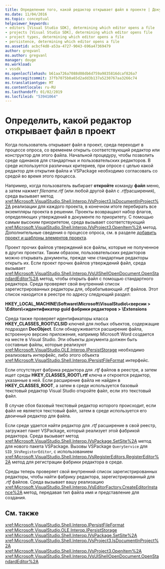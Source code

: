 ```yaml
---
title: Определение того, какой редактор открывает файл в проекте | Документация Майкрософт
ms.date: 11/04/2016
ms.topic: conceptual
helpviewer_keywords:
- editors [Visual Studio SDK], determining which editor opens a file
- projects [Visual Studio SDK], determining which editor opens file
- project types, determining which editor opens a file
- persistence, determining which editor opens a file
ms.assetid: acbcf4d8-a53a-4727-9043-696a47369479
author: gregvanl
ms.author: gregvanl
manager: douge
ms.workload:
- vssdk
ms.openlocfilehash: b61aa726a7088d08db6d759a9835816dcaf826a7
ms.sourcegitcommit: 37fb7075b0a65d2add3b137a5230767aa3266c74
ms.translationtype: MT
ms.contentlocale: ru-RU
ms.lasthandoff: 01/02/2019
ms.locfileid: "53941064"
---
```

# <a name="determine-which-editor-opens-a-file-in-a-project"></a>Определить, какой редактор открывает файл в проект
Когда пользователь открывает файл в проект, среда переходит в процессе опроса, со временем открыть соответствующий редактор или конструктор для этого файла. Начальной процедуру, чтобы позволить среде одинаков для стандартных и пользовательских редакторов. В среде используется различных критериев, при опросе с целью какой редактор для открытия файла и VSPackage необходимо согласовать со средой во время этого процесса.  
  
 Например, когда пользователь выбирает **откройте** команду **файл** меню, а затем нажмет *filename.rtf* (или любой другой файл с *.rtf*расширения), среда вызывает метод <xref:Microsoft.VisualStudio.Shell.Interop.IVsProject3.IsDocumentInProject%2A> реализации для каждого проекта, в конечном итоге перебирать все экземпляры проекта в решении. Проекты возвращают набор флагов, определяющих утверждений в документе по приоритету. С помощью самым высоким приоритетом, среда вызывает соответствующий <xref:Microsoft.VisualStudio.Shell.Interop.IVsProject3.OpenItem%2A> метод. Дополнительные сведения о процессе опроса, см. в разделе [добавить проект и шаблоны элементов проекта](../../extensibility/internals/adding-project-and-project-item-templates.md).  
  
 Проект прочих файлов утверждений все файлы, которые не полученное в других проектах. Таким образом, пользовательских редакторов можно открывать документы, прежде чем стандартные редакторы открыть их. Если проект прочих файлов утверждений файл, среда вызывает <xref:Microsoft.VisualStudio.Shell.Interop.IVsUIShellOpenDocument.OpenStandardEditor%2A> метод, чтобы открыть файл с помощью стандартного редактора. Среда проверяет свой внутренний список зарегистрированных редакторы для, обрабатывающий *.rtf* файлов. Этот список находится в реестре по адресу следующий раздел:  
  
 **HKEY_LOCAL_MACHINE\Software\Microsoft\VisualStudio\\\<версии > \Editors\\\<идентификатор guid фабрики редакторов > \Extensions**
  
 Среда также проверяет идентификаторы класса **HKEY_CLASSES_ROOT\CLSID** ключей для любых объектов, содержащие подраздел **DocObject**. Если обнаруживается расширение файла, встроенную версию приложения, например Microsoft Word создается на месте в Visual Studio. Эти объекты документа должен быть составные файлы, которые реализуют <xref:Microsoft.VisualStudio.OLE.Interop.IPersistStorage> необходимо реализовать интерфейс, либо этого объекта <xref:Microsoft.VisualStudio.Shell.Interop.IPersistFileFormat> интерфейс.  
  
 Если отсутствует фабрика редактора для *.rtf* файлов в реестре, а затем ищет среды **HKEY_CLASSES_ROOT\\.rtf** ключа и откроется редактор, указанные в ней. Если расширение файла не найден в **HKEY_CLASSES_ROOT**, а затем в среде используется базовый текстовый редактор Visual Studio откройте файл, если это текстовый файл.  
  
 В случае сбоя базовый текстовый редактор которого происходит, если файл не является текстовый файл, затем в среде используется его двоичный редактор для файла.  
  
 Если среде удается найти редактор для *.rtf* расширение в свой реестр, загружает пакет VSPackage, который реализует этой фабрикой редактора. Среда вызывает метод <xref:Microsoft.VisualStudio.Shell.Interop.IVsPackage.SetSite%2A> метод для нового пакета VSPackage. Вызовы VSPackage `QueryService` для `SID_SVsRegistorEditor`, с использованием <xref:Microsoft.VisualStudio.Shell.Interop.IVsRegisterEditors.RegisterEditor%2A> метод для регистрации фабрики редактора в среде.  
  
 Среды теперь проверяет свой внутренний список зарегистрированных редакторы, чтобы найти фабрику редактора, зарегистрированный для *.rtf* файлов. Среда вызывает вашу реализацию <xref:Microsoft.VisualStudio.Shell.Interop.IVsEditorFactory.CreateEditorInstance%2A> метод, передавая тип файла имя и представление для создания.  
  
## <a name="see-also"></a>См. также  
 <xref:Microsoft.VisualStudio.Shell.Interop.IPersistFileFormat>   
 <xref:Microsoft.VisualStudio.OLE.Interop.IPersistStorage>   
 <xref:Microsoft.VisualStudio.Shell.Interop.IVsPackage.SetSite%2A>   
 <xref:Microsoft.VisualStudio.Shell.Interop.IVsProject3.IsDocumentInProject%2A>   
 <xref:Microsoft.VisualStudio.Shell.Interop.IVsProject3.OpenItem%2A>   
 <xref:Microsoft.VisualStudio.Shell.Interop.IVsUIShellOpenDocument.OpenStandardEditor%2A>